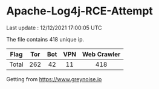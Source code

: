 
# Apache-Log4j-RCE-Attempt

Last update : 12/12/2021 17:00:05 UTC

The file contains 418 unique ip.

| Flag | Tor | Bot | VPN | Web Crawler|
| :---:   | :-: | :-: | :-: | :-: |
| Total | 262 | 42 | 11 | 418 |

Getting from https://www.greynoise.io